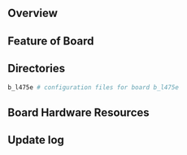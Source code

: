 ## Overview

## Feature of Board

## Directories

```sh
b_l475e # configuration files for board b_l475e
```

## Board Hardware Resources

## Update log
